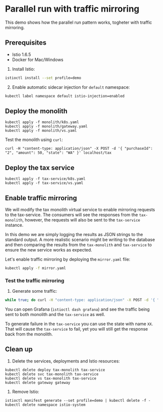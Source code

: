 # Parallel run with traffic mirroring

This demo shows how the parallel run pattern works, togheter with traffic mirroring.


## Prerequisites

- Istio 1.6.5
- Docker for Mac/Windows

1. Install Istio:

```bash
istioctl install --set profile=demo
```

2. Enable automatic sidecar injection for `default` namespace:

```bash
kubectl label namespace default istio-injection=enabled
```

## Deploy the monolith

```
kubectl apply -f monolith/k8s.yaml
kubectl apply -f monolith/gateway.yaml
kubectl apply -f monolith/vs.yaml
```

Test the monolith using `curl`:

```
curl -H "content-type: application/json" -X POST -d '{ "purchaseId": "2", "amount": 50, "state": "WA" }' localhost/tax
```

## Deploy the tax service

```
kubectl apply -f tax-service/k8s.yaml
kubectl apply -f tax-service/vs.yaml
```

## Enable traffic mirroring

We will modify the tax monolith virtual service to enable mirroring requests to the tax-service. The consumers will see the responses from the `tax-monolith`, however, the requests will also be sent to the `tax-service` instance.

In this demo we are simply logging the results as JSON strings to the standard output. A more realistic scenario might be writing to the database and then comparing the results from the `tax-monolith` and `tax-service` to ensure the new service works as expected.

Let's enable traffic mirroring by deploying the `mirror.yaml` file:

```bash
kubectl apply -f mirror.yaml
```

### Test the traffic mirroring

1. Generate some traffic: 

```bash
while true; do curl -H "content-type: application/json" -X POST -d '{ "purchaseId": "2", "amount": 50, "state": "CA" }' localhost/tax; sleep 1; done
```

You can open Grafana (`istioctl dash grafana`) and see the traffic being sent to both monolith and the `tax-service` as well.

To generate failure in the `tax-service` you can use the state with name `XX`. That will cause the `tax-service` to fail, yet you will still get the response back from the monolith.

## Clean up

1. Delete the services, deployments and Istio resources:

```
kubectl delete deploy tax-monolith tax-service
kubectl delete svc tax-monolith tax-service
kubectl delete vs tax-monolith tax-service
kubectl delete gateway gateway
```

1. Remove Istio:

```
istioctl manifest generate --set profile=demo | kubectl delete -f -
kubectl delete namespace istio-system
```

